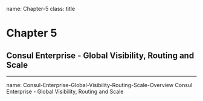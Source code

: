 name: Chapter-5
class: title
# Chapter 5
## Consul Enterprise - Global Visibility, Routing and Scale

---
name: Consul-Enterprise-Global-Visibility-Routing-Scale-Overview
Consul Enterprise - Global Visibility, Routing and Scale
